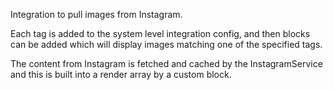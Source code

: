 Integration to pull images from Instagram.

Each tag is added to the system level integration config, and then
blocks can be added which will display images matching one of the
specified tags.

The content from Instagram is fetched and cached by the InstagramService
and this is built into a render array by a custom block.
